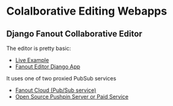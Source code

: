 # Colalborative Editing Webapps

## Django Fanout Collaborative Editor

The editor is pretty basic:

- [Live Example](http://editor.fanoutapp.com/)
- [Fanout Editor Django App](https://github.com/fanout/editor)

It uses one of two proxied PubSub services

- [Fanout Cloud (Pub/Sub service)](https://docs.fanout.io/docs)
- [Open Source Pushpin Server or Paid Service](https://github.com/fanout/pushpin)
